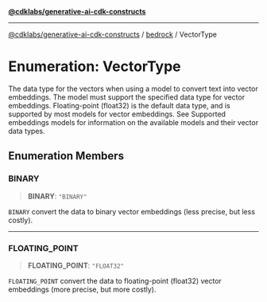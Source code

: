[**@cdklabs/generative-ai-cdk-constructs**](../../../README.md)

***

[@cdklabs/generative-ai-cdk-constructs](../../../README.md) / [bedrock](../README.md) / VectorType

# Enumeration: VectorType

The data type for the vectors when using a model to convert text into vector embeddings.
The model must support the specified data type for vector embeddings. Floating-point (float32)
is the default data type, and is supported by most models for vector embeddings. See Supported
embeddings models for information on the available models and their vector data types.

## Enumeration Members

### BINARY

> **BINARY**: `"BINARY"`

`BINARY` convert the data to binary vector embeddings (less precise, but less costly).

***

### FLOATING\_POINT

> **FLOATING\_POINT**: `"FLOAT32"`

`FLOATING_POINT` convert the data to floating-point (float32) vector embeddings (more precise, but more costly).
